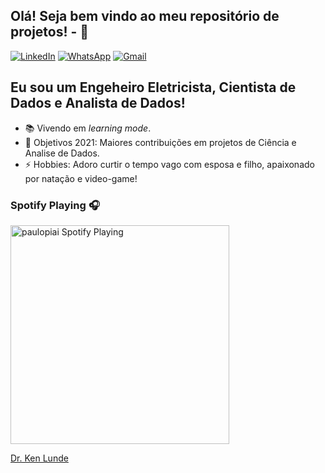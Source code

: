 ## Olá! Seja bem vindo ao meu repositório de projetos! - 👋

[![LinkedIn][linkedin-shield]][linkedin-url]
[![WhatsApp][whatsapp-shield]][whatsapp-url]
[![Gmail][gmail-shield]][gmail-url]


## Eu sou um Engeheiro Eletricista, Cientista de Dados e Analista de Dados!

- 📚 Vivendo em <em>learning mode</em>.
- 🥅 Objetivos 2021: Maiores contribuições em projetos de Ciência e Analise de Dados.
- ⚡ Hobbies: Adoro curtir o tempo vago com esposa e filho, apaixonado por natação e video-game!


### Spotify Playing 🎧

[<img src="https://now-playing-codestackr.vercel.app/api/spotify-playing" alt="paulopiai Spotify Playing" width="350" />](https://open.spotify.com/user/paulopiai?si=DbkPgMh9QgSUWfPorQOobw&utm_source=native-share-menu&dl_branch=1)





<!-- MARKDOWN LINKS & IMAGES -->
<!-- https://github.com/alexandresanlim/Badges4-README.md-Profile -->
[linkedin-shield]: https://img.shields.io/badge/LinkedIn-0077B5?style=for-the-badge&logo=linkedin&logoColor=white
[linkedin-url]: https://www.linkedin.com/in/paulopiai/

[whatsapp-shield]: https://img.shields.io/badge/WhatsApp-25D366?style=for-the-badge&logo=whatsapp&logoColor=white
[whatsapp-url]: https://api.whatsapp.com/send?phone=5511973763378

[gmail-shield]: https://img.shields.io/badge/Gmail-D14836?style=for-the-badge&logo=gmail&logoColor=white
[gmail-url]: (mailto:unieppiai@gmail.com?subject=[GitHub]%20Source%20Han%20Sans)
[Dr. Ken Lunde](mailto:lunde@adobe.com?subject=[GitHub]%20Source%20Han%20Sans)

